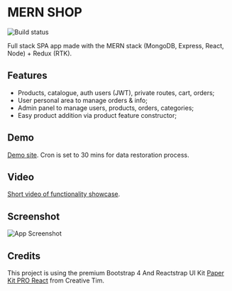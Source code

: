 # MERN SHOP
![Build status](https://github.com/aleksandr-loskutov/mern-shop/actions/workflows/docker-deploy.yml/badge.svg)

Full stack SPA app made with the MERN stack (MongoDB, Express, React, Node) + Redux (RTK).

## Features
- Products, catalogue, auth users (JWT), private routes, cart, orders;
- User personal area to manage orders & info;
- Admin panel to manage users, products, orders, categories;
- Easy product addition via product feature constructor;

## Demo
[Demo site](https://mern.aleksandrl.ru). Cron is set to 30 mins for data restoration process.

## Video
[ Short video of functionality showcase](https://www.berrycast.com/conversations/64feda24-801c-57af-b38a-62dab5beecc2).

## Screenshot
![App Screenshot](https://aleksandrl.ru/img/mern1.jpg)
## Credits
This project is using the premium Bootstrap 4 And Reactstrap UI Kit [Paper Kit PRO React](https://www.creative-tim.com/product/paper-kit-pro-react) from Creative Tim.
